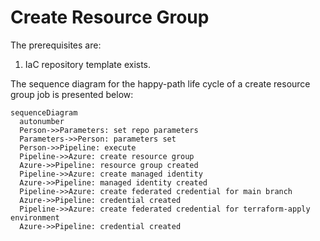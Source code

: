 # Create Resource Group

The prerequisites are:

1. IaC repository template exists.

The sequence diagram for the happy-path life cycle of a create resource group job is presented below:

``` mermaid
sequenceDiagram
  autonumber
  Person->>Parameters: set repo parameters
  Parameters->>Person: parameters set
  Person->>Pipeline: execute
  Pipeline->>Azure: create resource group
  Azure->>Pipeline: resource group created
  Pipeline->>Azure: create managed identity
  Azure->>Pipeline: managed identity created
  Pipeline->>Azure: create federated credential for main branch
  Azure->>Pipeline: credential created
  Pipeline->>Azure: create federated credential for terraform-apply environment
  Azure->>Pipeline: credential created
```
